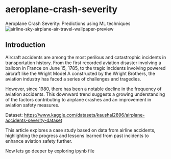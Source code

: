 # aeroplane-crash-severity
Aeroplane Crash Severity: Predictions using ML techniques
![airline-sky-airplane-air-travel-wallpaper-preview](https://github.com/mrvinayakjha/aeroplane-crash-severity/assets/100670889/07b22e7b-e6af-40c9-a66f-bb2f5525f29b)


## Introduction
Aircraft accidents are among the most perilous and catastrophic incidents in transportation history. From the first recorded aviation disaster involving a balloon in France on June 15, 1785, to the tragic incidents involving powered aircraft like the Wright Model A constructed by the Wright Brothers, the aviation industry has faced a series of challenges and tragedies.

However, since 1980, there has been a notable decline in the frequency of aviation accidents. This downward trend suggests a growing understanding of the factors contributing to airplane crashes and an improvement in aviation safety measures.

Dataset: https://www.kaggle.com/datasets/kaushal2896/airplane-accidents-severity-dataset

This article explores a case study based on data from airline accidents, highlighting the progress and lessons learned from past incidents to enhance aviation safety further.

Now lets go deeper by exploring ipynb file
